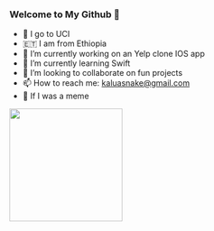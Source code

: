 ### Welcome to My Github 👋

<!-- <img src="https://imagizer.imageshack.com/img924/4564/rerFgP.png"/> -->

- 🏫 I go to UCI 
- 🇪🇹 I am from Ethiopia
- 🔭 I’m currently working on an Yelp clone IOS app
- 🌱 I’m currently learning Swift 
- 👯 I’m looking to collaborate on fun projects
- 📫 How to reach me: kaluasnake@gmail.com
- 👻 If I was a meme
 <img width=200px src="https://wompampsupport.azureedge.net/fetchimage?siteId=7575&v=2&jpgQuality=100&width=700&url=https%3A%2F%2Fi.kym-cdn.com%2Fentries%2Ficons%2Ffacebook%2F000%2F028%2F021%2Fwork.jpg"/>
 
